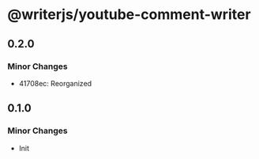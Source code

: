 # @writerjs/youtube-comment-writer

## 0.2.0

### Minor Changes

- 41708ec: Reorganized

## 0.1.0

### Minor Changes

- Init
